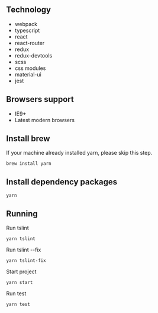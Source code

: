 ## Technology

- webpack
- typescript
- react
- react-router
- redux
- redux-devtools
- scss
- css modules
- material-ui
- jest

## Browsers support

- IE9+
- Latest modern browsers

## Install brew

If your machine already installed yarn, please skip this step.

```shell
brew install yarn
```

## Install dependency packages

```shell
yarn
```

## Running

Run tslint

```shell
yarn tslint
```

Run tslint --fix

```shell
yarn tslint-fix
```

Start project

```shell
yarn start
```

Run test

```shell
yarn test
```